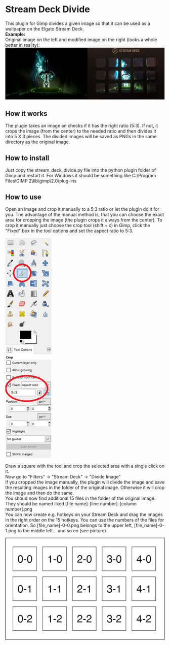 # Stream Deck Divide

This plugin for Gimp divides a given image so that it can be used as a wallpaper on the Elgato Stream Deck.  
__Example:__  
Original image on the left and modified image on the right (looks a whole better in reality):  
![Example](/readme_images/example.png)
## How it works

The plugin takes an image an checks if it has the right ratio (5:3). If not, it crops the image (from the center) to the needed ratio and then divides it into 5 X 3 pieces. The divided images will be saved as PNGs in the same directory as the original image.

## How to install

Just copy the stream_deck_divide.py file into the python plugin folder of Gimp and restart it. For Windows it should be something like C:\Program Files\GIMP 2\lib\gimp\2.0\plug-ins

## How to use

Open an image and crop it manually to a 5:3 ratio or let the plugin do it for you. The advantage of the manual method is, that you can choose the exact area for cropping the image (the plugin crops it always from the center). To crop it manually just choose the crop tool (shift + c) in Gimp, click the "Fixed" box in the tool options and set the aspect ratio to 5:3.

![Gimp Crop Tool](/readme_images/gimp_crop.png)

Draw a square with the tool and crop the selected area with a single click on it.  
Now go to "Filters" -> "Stream Deck" -> "Divide Image"  
If you cropped the image manually, the plugin will divide the image and save the resulting images in the folder of the original image.
Otherwise it will crop the image and then do the same.  
You shoud now find additional 15 files in the folder of the original image. They should be named liked [file name]-[line number]-[column number].png  
You can now create e.g. hotkeys on your Stream Deck and drag the images in the right order on the 15 hotkeys. You can use the numbers of the files for orientation. So [file_name]-0-0.png belongs to the upper left, [file_name]-0-1.png to the middle left... and so on (see picture).  

![Gimp Crop Tool](/readme_images/stream_deck_layout.png)
